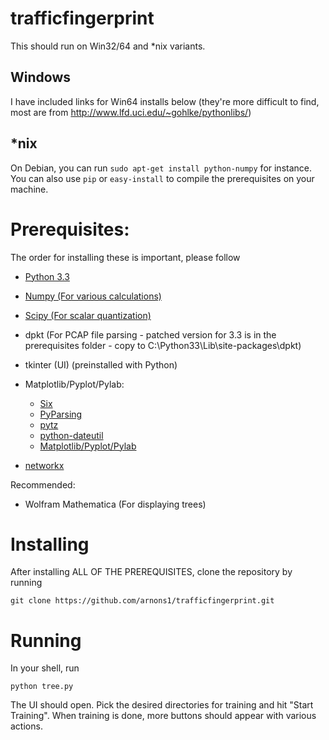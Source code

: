 trafficfingerprint
==================
This should run on Win32/64 and *nix variants.

Windows
-------
I have included links for Win64 installs below (they're more difficult to find, most are from http://www.lfd.uci.edu/~gohlke/pythonlibs/)

*nix
----
On Debian, you can run ```sudo apt-get install python-numpy``` for instance. You can also use ```pip``` or ```easy-install``` to compile the prerequisites on your machine.

Prerequisites:
==============
The order for installing these is important, please follow
* [Python 3.3](http://www.python.org/ftp/python/3.3.5/python-3.3.5.amd64.msi)
* [Numpy (For various calculations)](http://www.lfd.uci.edu/~gohlke/pythonlibs/tid72nv9/numpy-MKL-1.8.1.win-amd64-py3.3.exe)
* [Scipy (For scalar quantization)](http://www.lfd.uci.edu/~gohlke/pythonlibs/tid72nv9/scipy-0.14.0c1.win-amd64-py3.3.exe)
* dpkt (For PCAP file parsing - patched version for 3.3 is in the prerequisites folder - copy to C:\Python33\Lib\site-packages\dpkt)
* tkinter (UI) (preinstalled with Python) 

* Matplotlib/Pyplot/Pylab:
  * [Six](http://www.lfd.uci.edu/~gohlke/pythonlibs/tid72nv9/six-1.6.1.win-amd64-py3.3.exe)
  * [PyParsing](http://www.lfd.uci.edu/~gohlke/pythonlibs/tid72nv9/pyparsing-2.0.2.win-amd64-py3.3.exe)
  * [pytz](http://www.lfd.uci.edu/~gohlke/pythonlibs/tid72nv9/pytz-2014.2.win-amd64-py3.3.exe)
  * [python-dateutil](http://www.lfd.uci.edu/~gohlke/pythonlibs/tid72nv9/python-dateutil-2.2.win-amd64-py3.3.exe)
  * [Matplotlib/Pyplot/Pylab](http://www.lfd.uci.edu/~gohlke/pythonlibs/tid72nv9/matplotlib-1.3.1.win-amd64-py3.3.exe)

* [networkx](http://www.lfd.uci.edu/~gohlke/pythonlibs/tid72nv9/networkx-1.8.1.win-amd64-py3.3.exe)

Recommended:
* Wolfram Mathematica (For displaying trees)

Installing
==========
After installing ALL OF THE PREREQUISITES, clone the repository by running
```
git clone https://github.com/arnons1/trafficfingerprint.git
```

Running
=======
In your shell, run
```
python tree.py
```
The UI should open.
Pick the desired directories for training and hit "Start Training".
When training is done, more buttons should appear with various actions.